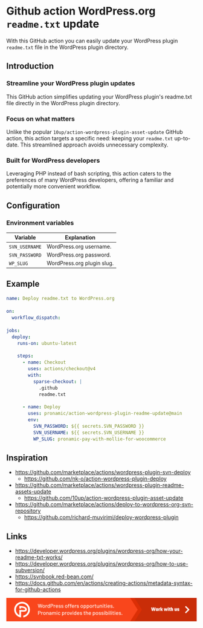 # Github action WordPress.org `readme.txt` update

With this GitHub action you can easily update your WordPress plugin `readme.txt` file in the WordPress plugin directory.

## Introduction

### Streamline your WordPress plugin updates

This GitHub action simplifies updating your WordPress plugin's readme.txt file directly in the WordPress plugin directory.

### Focus on what matters

Unlike the popular `10up/action-wordpress-plugin-asset-update` GitHub action, this action targets a specific need: keeping your `readme.txt` up-to-date. This streamlined approach avoids unnecessary complexity.

### Built for WordPress developers

Leveraging PHP instead of bash scripting, this action caters to the preferences of many WordPress developers, offering a familiar and potentially more convenient workflow.

## Configuration

### Environment variables

| Variable       | Explanation                |
| -------------- | -------------------------- |
| `SVN_USERNAME` | WordPress.org username.    |
| `SVN_PASSWORD` | WordPress.org password.    |
| `WP_SLUG`      | WordPress.org plugin slug. |


## Example

```yml
name: Deploy readme.txt to WordPress.org

on:
  workflow_dispatch:

jobs:
  deploy:
    runs-on: ubuntu-latest

    steps:
      - name: Checkout
        uses: actions/checkout@v4
        with:
          sparse-checkout: |
            .github
            readme.txt

      - name: Deploy
        uses: pronamic/action-wordpress-plugin-readme-update@main
        env:
          SVN_PASSWORD: ${{ secrets.SVN_PASSWORD }}
          SVN_USERNAME: ${{ secrets.SVN_USERNAME }}
          WP_SLUG: pronamic-pay-with-mollie-for-woocommerce
```

## Inspiration

- https://github.com/marketplace/actions/wordpress-plugin-svn-deploy
  - https://github.com/nk-o/action-wordpress-plugin-deploy
- https://github.com/marketplace/actions/wordpress-plugin-readme-assets-update
  - https://github.com/10up/action-wordpress-plugin-asset-update
- https://github.com/marketplace/actions/deploy-to-wordpress-org-svn-repository
  - https://github.com/richard-muvirimi/deploy-wordpress-plugin

## Links

- https://developer.wordpress.org/plugins/wordpress-org/how-your-readme-txt-works/
- https://developer.wordpress.org/plugins/wordpress-org/how-to-use-subversion/
- https://svnbook.red-bean.com/
- https://docs.github.com/en/actions/creating-actions/metadata-syntax-for-github-actions

[![Pronamic - Work with us](https://github.com/pronamic/brand-resources/blob/main/banners/pronamic-work-with-us-leaderboard-728x90%404x.png)](https://www.pronamic.eu/contact/)
